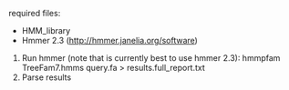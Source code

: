 
required files: 
 - HMM_library
 - Hmmer 2.3 (http://hmmer.janelia.org/software)


1. Run hmmer (note that is currently best to use hmmer 2.3):
	hmmpfam TreeFam7.hmms query.fa > results.full_report.txt
2. Parse results

